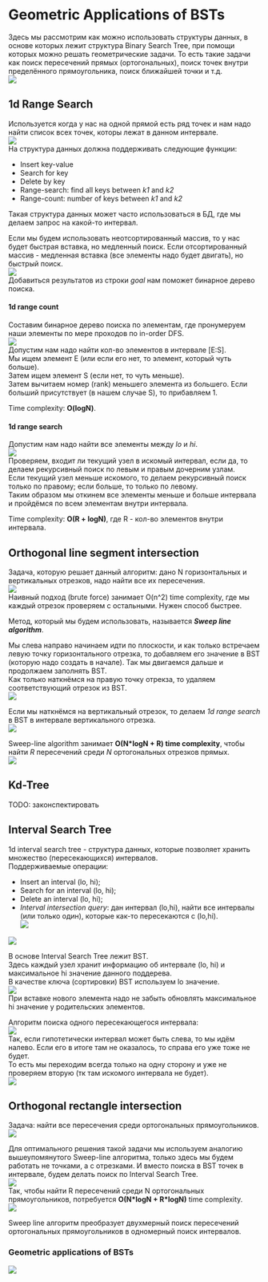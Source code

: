 # Geometric Applications of BSTs  
Здесь мы рассмотрим как можно использовать структуры данных, в основе которых лежит структура Binary Search Tree, при 
помощи которых можно решать геометрические задачи. То есть такие задачи как поиск пересечений прямых (ортогональных), 
поиск точек внутри пределённого прямоугольника, поиск ближайшей точки и т.д.  
![](images/pict1.png)  

## 1d Range Search  
Используется когда у нас на одной прямой есть ряд точек и нам надо найти список всех точек, которы лежат в данном 
интервале.  
![](images/pict2.png)  
На структура данных должна поддерживать следующие функции:  
- Insert key-value
- Search for key
- Delete by key
- Range-search: find all keys between _k1_ and _k2_
- Range-count: number of keys between _k1_ and _k2_  

Такая структура данных может часто использоваться в БД, где мы делаем запрос на какой-то интервал.  

Если мы будем использовать неотсортированный массив, то у нас будет быстрая вставка, но медленный поиск.
Если отсортированный массив - медленная вставка (все элементы надо будет двигать), но быстрый поиск.  
![](images/pict3.png)  
Добавиться результатов из строки _goal_ нам поможет бинарное дерево поиска.  

#### 1d range count  
Составим бинарное дерево поиска по элементам, где пронумеруем наши элементы по мере проходов по in-order DFS.  
![](images/pict4.png)  
Допустим нам надо найти кол-во элементов в интервале [E:S].  
Мы ищем элемент E (или если его нет, то элемент, который чуть больше).  
Затем ищем элемент S (если нет, то чуть меньше).  
Затем вычитаем номер (rank) меньшего элемента из большего. Если больший присутствует (в нашем случае S), то прибавляем 1.  

Time complexity: **O(logN)**.  

#### 1d range search  
Допустим нам надо найти все элементы между *lo* и *hi*.  
![](images/pict5.png)  
Проверяем, входит ли текущий узел в искомый интервал, если да, то делаем рекурсивный поиск по левым и правым дочерним 
узлам.  
Если текущий узел меньше искомого, то делаем рекурсивный поиск только по правому; если больше, то только по левому.  
Таким образом мы откинем все элементы меньше и больше интервала и пройдёмся по всем элементам внутри интервала.  

Time complexity: **O(R + logN)**, где R - кол-во элементов внутри интервала.  

## Orthogonal line segment intersection  
Задача, которую решает данный алгоритм: дано N горизонтальных и вертикальных отрезков, надо найти все их пересечения.  
![](images/pict6.png)   
Наивный подход (brute force) занимает O(n^2) time complexity, где мы каждый отрезок проверяем с остальными. Нужен способ 
быстрее.  

Метод, который мы будем использовать, называется __*Sweep line algorithm*__.  
 
Мы слева направо начинаем идти по плоскости, и как только встречаем левую точку горизонтального отрезка, то добавляем 
его значение в BST (которую надо создать в начале).  Так мы двигаемся дальше и продолжаем заполнять BST.  
Как только наткнёмся на правую точку отрекза, то удаляем соответствующий отрезок из BST.  
![](images/pict7.png)  

Если мы наткнёмся на вертикальный отрезок, то делаем *1d range search* в BST в интервале вертикального отрезка.  
![](images/pict8.png)  

Sweep-line algorithm занимает **O(N\*logN + R) time complexity**, чтобы найти *R* пересечений среди *N* ортогональных 
отрезков прямых.  
![](images/pict9.png)  

## Kd-Tree  
TODO: законспектировать  

## Interval Search Tree  
1d interval search tree - структура данных, которые позволяет хранить множество (пересекающихся) интервалов.  
Поддерживаемые операции:  
- Insert an interval (lo, hi);
- Search for an interval (lo, hi);
- Delete an interval (lo, hi);
- _Interval intersection query_: дан интервал (lo,hi), найти все интервалы (или только один), которые как-то 
пересекаются с (lo,hi).  
![](images/pict10.png)  

![](images/pict11.png)  

В основе Interval Search Tree лежит BST.  
Здесь каждый узел хранит информацию об интервале (lo, hi) и максимальное hi значение данного поддерева.  
В качестве ключа (сортировки) BST используем lo значение.  
![](images/pict12.png)  
При вставке нового элемента надо не забыть обновлять максимальное hi значение у родительских элементов.
  
Алгоритм поиска одного пересекающегося интервала:  
![](images/pict13.png)  
Так, если гипотетически интервал может быть слева, то мы идём налево. Если его в итоге там не оказалось, то справа 
его уже тоже не будет.  
То есть мы переходим всегда только на одну сторону и уже не проверяем вторую (тк там искомого интервала не будет).  
![](images/pict14.png)  

## Orthogonal rectangle intersection  
Задача: найти все пересечения среди ортогональных прямоугольников.  
![](images/pict15.png)  

Для оптимального решения такой задачи мы используем аналогию вышеупомянутого Sweep-line алгоритма, только здесь мы будем 
работать не точками, а с отрезками. И вместо поиска в BST точек в интервале, будем делать поиск по Interval Search Tree.  
![](images/pict16.png)  
Так, чтобы найти R пересечений среди N ортогональных прямоугольников, потребуется **O(N\*logN + R\*logN)** time 
complexity.  
![](images/pict17.png)  

Sweep line алгоритм преобразует двухмерный поиск пересечений ортогональных прямоугольников в одномерный поиск 
интервалов.  

### Geometric applications of BSTs  
![](images/pict18.png)  